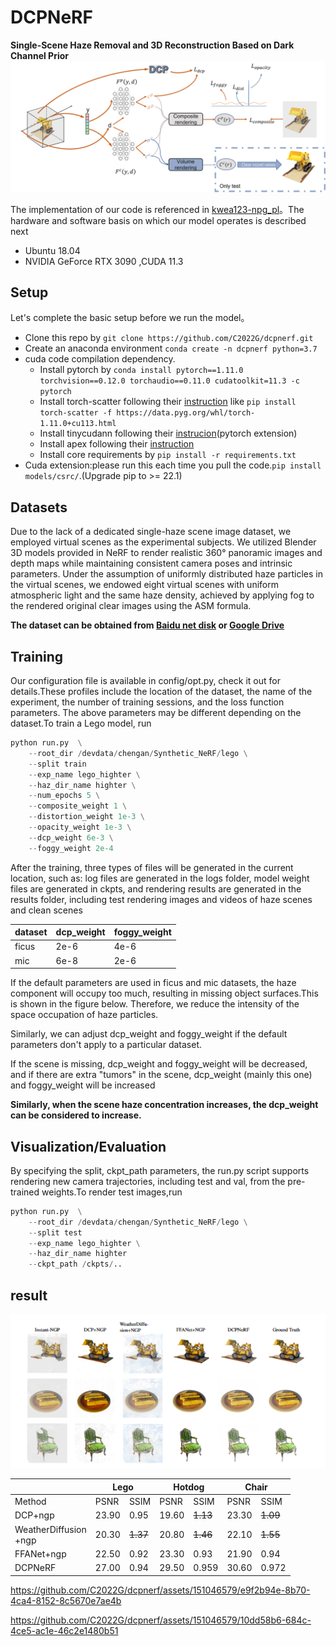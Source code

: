 # DCPNeRF
**Single-Scene Haze Removal and 3D Reconstruction Based on Dark Channel Prior**
![Overview of our method](https://github.com/C2022G/dcpnerf/blob/main/readme/method.png)

The implementation of our code is referenced in [kwea123-npg_pl](https://github.com/kwea123/ngp_pl)。The hardware and software basis on which our model operates is described next
 - Ubuntu 18.04
 -  NVIDIA GeForce RTX 3090 ,CUDA 11.3


## Setup
Let's complete the basic setup before we run the model。

 
+ Clone this repo by `git clone https://github.com/C2022G/dcpnerf.git`
+  Create an anaconda environment `conda create -n dcpnerf python=3.7` 
+ cuda code compilation dependency.
	- Install pytorch by `conda install pytorch==1.11.0 torchvision==0.12.0 torchaudio==0.11.0 cudatoolkit=11.3 -c pytorch`
	- Install torch-scatter following their [instruction](https://github.com/rusty1s/pytorch_scatter#installation) like `pip install torch-scatter -f https://data.pyg.org/whl/torch-1.11.0+cu113.html`
	- Install tinycudann following their [instrucion](https://github.com/NVlabs/tiny-cuda-nn#pytorch-extension)(pytorch extension)
	- Install apex following their [instruction](https://github.com/NVIDIA/apex#linux)
	- Install core requirements by `pip install -r requirements.txt`
+ Cuda extension:please run this each time you pull the code.`pip install models/csrc/`.(Upgrade pip to >= 22.1)
 

## Datasets
Due to the lack of a dedicated single-haze scene image dataset, we employed virtual scenes as the experimental subjects.   We utilized Blender 3D models provided in NeRF to render realistic 360° panoramic images and depth maps while maintaining consistent camera poses and intrinsic parameters. Under the assumption of uniformly distributed haze particles in the virtual scenes, we endowed eight virtual scenes with uniform atmospheric light and the same haze density, achieved by applying fog to the rendered original clear images using the ASM formula.

**The dataset can be obtained from [Baidu net disk](https://pan.baidu.com/s/10vo99AKu6sAAfWD2ZYQL7w?pwd=2022) or [Google Drive](https://drive.google.com/file/d/1GeC3HEzEnf0yyYcxEUdlNLr1GDO6LbAD/view?usp=sharing)**


## Training
Our configuration file is available in config/opt.py, check it out for details.These profiles include the location of the dataset, the name of the experiment, the number of training sessions, and the loss function parameters. The above parameters may be different depending on the dataset.To train a Lego model, run

```python
python run.py  \
	--root_dir /devdata/chengan/Synthetic_NeRF/lego \
	--split train
	--exp_name lego_highter \
	--haz_dir_name highter \
	--num_epochs 5 \
	--composite_weight 1 \
	--distortion_weight 1e-3 \
	--opacity_weight 1e-3 \
	--dcp_weight 6e-3 \
	--foggy_weight 2e-4
```
After the training, three types of files will be generated in the current location, such as: log files are generated in the logs folder, model weight files are generated in ckpts, and rendering results are generated in the results folder, including test rendering images and videos of haze scenes and clean scenes

|dataset| dcp_weight | foggy_weight |
|--|--| --|
|  ficus | 2e-6 | 4e-6 |
|  mic | 6e-8 | 2e-6 |

If the default parameters are used in ficus and mic datasets, the haze component will occupy too much, resulting in missing object surfaces.This is shown in the figure below. Therefore, we reduce the intensity of the space occupation of haze particles.

Similarly, we can adjust dcp_weight and foggy_weight if the default parameters don't apply to a particular dataset.

If the scene is missing, dcp_weight and foggy_weight will be decreased, and if there are extra "tumors" in the scene, dcp_weight (mainly this one) and foggy_weight will be increased

**Similarly, when the scene haze concentration increases, the dcp_weight can be considered to increase.**

## Visualization/Evaluation
By specifying the split, ckpt_path parameters, the run.py script supports rendering new camera trajectories, including test and val, from the pre-trained weights.To render test images,run

```python
python run.py  \
	--root_dir /devdata/chengan/Synthetic_NeRF/lego \
	--split test
	--exp_name lego_highter \
	--haz_dir_name highter 
	--ckpt_path /ckpts/..
```

## result
![Qualitative comparisons were performed on a synthesized hazy dataset.](https://github.com/C2022G/dcpnerf/blob/main/readme/result.png)


<table>
<thead>
  <tr>
    <th></th>
    <th colspan="2">Lego</th>
    <th colspan="2">Hotdog</th>
    <th colspan="2">Chair</th>
  </tr>
</thead>
<tbody>
  <tr>
    <td>Method</td>
    <td>PSNR</td>
    <td>SSIM</td>
    <td>PSNR</td>
    <td>SSIM</td>
    <td>PSNR</td>
    <td>SSIM</td>
  </tr>
  <tr>
    <td>DCP+ngp</td>
    <td>23.90</td>
    <td>0.95</td>
    <td>19.60</td>
    <td><s>1.13</s></td>
    <td>23.30</td>
    <td><s>1.09</s></td>
  </tr>
  <tr>
    <td>WeatherDiffusion<br>+ngp</td>
    <td>20.30</td>
    <td><s>1.37</s></td>
    <td>20.80</td>
    <td><s>1.46</s></td>
    <td>22.10</td>
    <td><s>1.55</s></td>
  </tr>
  <tr>
    <td>FFANet+ngp</td>
    <td>22.50</td>
    <td>0.92</td>
    <td>23.30</td>
    <td>0.93</td>
    <td>21.90</td>
    <td>0.94</td>
  </tr>
  <tr>
    <td>DCPNeRF</td>
    <td>27.00</td>
    <td>0.94</td>
    <td>29.50</td>
    <td>0.959</td>
    <td>30.60</td>
    <td>0.972</td>
  </tr>
</tbody>
</table>


https://github.com/C2022G/dcpnerf/assets/151046579/e9f2b94e-8b70-4ca4-8152-8c5670e7ae4b


https://github.com/C2022G/dcpnerf/assets/151046579/10dd58b6-684c-4ce5-ac1e-46c2e1480b51


